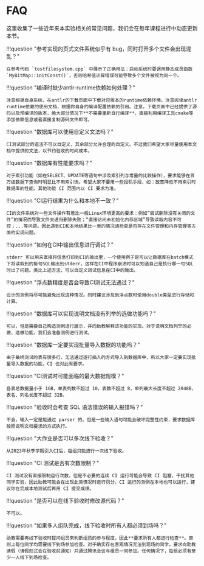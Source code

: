 # FAQ

这里收集了一些近年来本实验相关的常见问题，我们会在每年课程进行中动态更新本节。

!!!question "参考实现的页式文件系统似乎有 bug，同时打开多个文件会出现混乱？"

    在参考代码 `testfilesystem.cpp` 中展示了正确用法：启动系统时要调用静态成员函数 `MyBitMap::initConst()`，否则哈希值计算错误可能导致多个文件被视为同一个。

!!!question "编译时缺少antlr-runtime依赖如何处理？"

    注意根据自身系统，在antlr的下载页面中下载对应版本的runtime依赖环境。注意阅读antlr runtime依赖的使用文档，根据你自身的编译配置依赖的引用。注意，下载页面中已经提供了源码以及预编译的版本，绝大部分情况下**不需要重新自行编译**，直接利用编译工具cmake等添加依赖信息或者直接复制源码文件即可。


!!!question "数据库可以使用自定义文法吗？"

    CI测试部分的语法不可以自定义，其余部分允许合理的自定义。不过我们希望大家尽量使用本文档中提供的文法，以节约验收的时间成本。


!!!question "数据库有性能要求吗？"

    对于索引功能（如在SELECT、UPDATE等语句中涉及索引列与常量的比较操作），要求能够在百万级数据下查询时明显比不用索引快。希望大家不要用一些投机手段，如：故意降低不用索引时数据库的性能。其他功能 CI 范围内以 CI 要求为准。

!!!question "CI运行结果为什么和本地不一致？"

    CI的文件系统对一些文件操作有着比一般Linux环境更高的要求：例如“尝试删除没有关闭的文件”的情况而导致文件夹递归删除失败；“直接访问未初始化内存区域”导致读取内容不可控；...等问题。因此遇到CI和本地结果比一至的情况请检查是否存在文件管理和内存管理等方面的实现问题。
    
!!!question "如何在CI中输出信息进行调试？"

    stderr 可以用来直接将信息打印到CI的输出里，一个使用例子是可以让数据库在batch模式下将读取到的每句SQL输出到stderr，这样在CI中程序崩溃时可以知道自己是执行哪一句SQL时出了问题。类比上述方法，可以自定义调试信息在CI中的输出。

!!!question "浮点数精度是否会导致CI测试无法通过？"
    
    设计的测例将尽可能避免出现这种情况。同时建议涉及到浮点数时使用double类型进行存储和计算。


!!!question "数据库可以实现说明文档没有列举的选做功能吗？"

    可以，但是需要自己构造测例进行展示，并向助教解释该功能的实现。对于说明文档列举的必做、选做功能，我们会准备测例进行测试。


!!!question "数据库一定要实现批量导入数据的功能吗？"

    由于最终测试的表有很多行，无法通过逐行插入的方式导入到数据库中，所以大家一定要实现批量导入数据的功能，CI 也对此有要求。


!!!question "CI测试时可能面临的最大数据规模？"

    各表总数据量小于 1GB，单表列数不超过 10，表数不超过 8，单列最大长度不超过 2048B，表名、列名长度不超过 32B。


!!!question "验收时会考查 SQL 语法错误的输入报错吗？"

    不会，输入一定是能通过 parser 的。但是一些输入语句可能会破坏完整性约束，要求数据库按照说明文档要求的方式执行。


!!!question "大作业是否可以多次线下验收？"

    从2023年秋季学期引入CI后，每组只能进行一次线下验收。


!!!question "CI 测试是否有次数限制？"

    CI 测试没有直接限制运行次数，但是不必要的连续 CI 运行可能会导致 CI 阻塞，干扰其他同学实验，因此助教可能会在出现此类情况时进行罚分。CI 运行的测例在本地也可以运行，建议你在完成本地测试后再用 CI 提交成绩。


!!!question "是否可以在线下验收时修改源代码？"

    不可以。


!!!question "如果多人组队完成，线下验收时所有人都必须到场吗？"

    助教需要再线下验收时提问组员来判断组员的参与程度，因此**要求所有人都进行检查**。原则上每位同学均需要线下到场参加检查。对于确实存在客观情况无法到现场的同学，要求向助教请假（请假形式会在验收前通知）并通过腾讯会议与组员一同参加。任何情况下，每组必须有至少一人线下到场检查。



